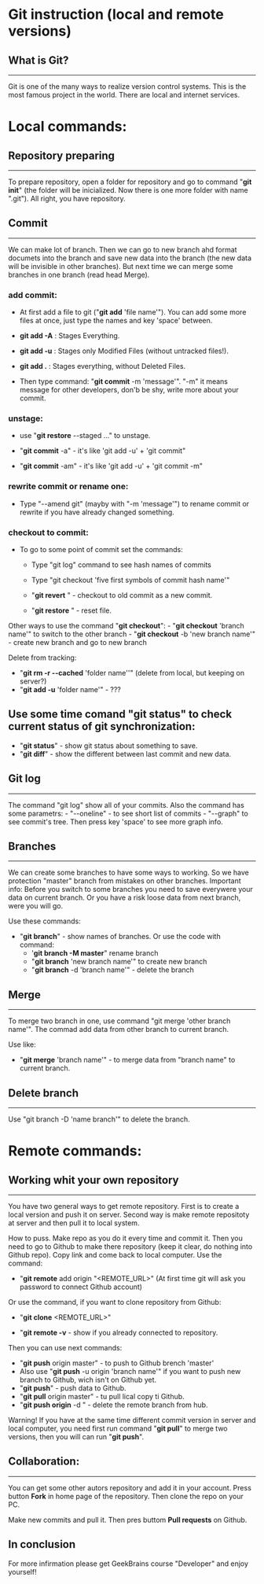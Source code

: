# Git instruction (local and remote versions)


## What is Git?
---

Git is one of the many ways to realize version control systems. This is the most famous project in the world. There are local and internet services.

# Local commands:

## Repository preparing
---

To prepare repository, open a folder for repository and go to command "**git init**" (the folder will be inicialized. Now there is one more folder with name ".git"). All right, you have repository.


## Commit
---

We can make lot of branch. Then we can go to new branch ahd format documets into the branch and save new data into the branch (the new data will be invisible in other branches). But next time we can merge some branches in one branch (read head Merge).
### add commit:
- At first add a file to git ("**git add** 'file name'"). You  can add some more files at once, just type the names and key 'space' between.
- **git add -A** : Stages Everything.
- **git add -u** : Stages only Modified Files (without untracked files!).
- **git add .** : Stages everything, without Deleted Files.

- Then type command: "**git commit** -m 'message'". "-m" it means message for other developers, don'b be shy, write more about your commit.
### unstage:
- use "**git restore** --staged <file>..." to unstage.

- "**git commit** -a" - it's like 'git add -u' + 'git commit"
- "**git commit** -am" - it's like 'git add -u' + 'git commit -m"

### rewrite commit or rename one:
- Type "--amend git" (mayby with "-m 'message'") to rename commit or rewrite if you have already changed something.
### checkout to commit:
- To go to some point of commit set the commands:
    - Type "git log" command to see hash names of commits
    - Type "git checkout 'five first symbols of commit hash name'"

    - "**git revert** <hash>" - checkout to old commit as a new commit.

    - "**git restore** <file>" - reset file.

Other ways to use the command "**git checkout**":
    - "**git checkout** 'branch name'" to switch to the other branch
    - "**git checkout** -b 'new branch name'" - create new branch and go to new branch

Delete from tracking:
- "**git rm -r --cached** 'folder name''" (delete from local, but keeping on server?)
- "**git add -u** 'folder name'" - ???


## Use some time comand "**git status**" to check current status of git synchronization:
- "**git status**" - show git status about something to save.
- "**git diff**" - show the different between last commit and new data.


## Git log
---

The command "git log" show all of your commits. Also the command has some parametrs:
    - "--oneline" - to see short list of commits
    - "--graph" to see commit's tree. Then press key 'space' to see more graph info.


## Branches
---

We can create some branches to have some ways to working. So we have protection "master" branch from mistakes on other branches.
    Important info:
    Before you switch to some branches you need to save everywere your data on current branch. Or you have a risk loose data from next branch, were you will go.

Use these commands:

- "**git branch**" - show names of branches. Or use the code with command:
    - '**git branch -M master**" rename branch
    - "**git branch** 'new branch name'" to create new branch
    - "**git branch** -d 'branch name'" - delete the branch


## Merge
---

To merge two branch in one, use command "git merge 'other branch name'". The commad add data from other branch to current branch.

Use like:
- "**git merge** 'branch name'" - to merge data from "branch name" to current branch.


## Delete branch
---

Use "git branch -D 'name branch'" to delete the branch.


# Remote commands:

## Working whit your own repository
---

You have two general ways to get remote repository. First is to create a local version and push it on server. Second way is make remote repositoty at server and then pull it to local system.

How to puss.
Make repo as you do it  every time and commit it.
Then you need to go to Github to make there repository (keep it clear, do nothing into Github repo). Copy link and come back to local computer.
Use the command:

- "**git remote** add origin  "<REMOTE_URL>" (At first time git will ask you password to connect Github account)

Or use the command, if you want to clone repository from Github:

- "**git clone** <REMOTE_URL>"

- "**git remote -v** - show if you already connected to repository.

Then you can use next commands:

- "**git push** origin master" - to push to Github brench 'master'
- Also use "**git push** -u origin 'branch name'" if you want to push new branch to Github, wich isn't on Github yet.
- "**git push**" - push data to Github.
- "**git pull** origin master" - tu pull lical copy ti Github.
- "**git push origin** -d <branch name>" - delete the remote branch from hub.

Warning!
If you have at the same time different commit version in server and local computer, you need first run command "**git pull**" to merge two versions, then you will can run "**git push**".



## Collaboration:
---

You can get some other autors repository and add it in your account. Press button **Fork** in home page of the repository. Then clone the repo on your PC.

Make new commits and pull it. Then pres buttom **Pull requests** on Github.


In conclusion
---

For more infirmation please get GeekBrains course "Developer" and enjoy yourself!
